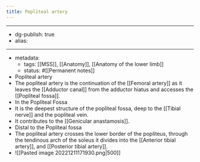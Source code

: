 ```yaml
---
title: Popliteal artery
---
```


- --
- dg-publish: true
- alias:
- --
- metadata:
	- tags: [[MSS]], [[Anatomy]], [[Anatomy of the lower limb]]
	- status: #[[Permanent notes]]
- Popliteal artery
- The popliteal artery is the continuation of the [[Femoral artery]] as it leaves the [[Adductor canal]] from the adductor hiatus and accesses the [[Popliteal fossa]].
- In the Popliteal Fossa
- It is the deepest structure of the popliteal fossa, deep to the [[Tibial nerve]] and the popliteal vein.
- It contributes to the [[Genicular anastamosis]].
- Distal to the Popliteal fossa
- The popliteal artery crosses the lower border of the popliteus, through the tendinous arch of the soleus it divides into the [[Anterior tibial artery]], and [[Posterior tibial artery]].
- ![[Pasted image 20221211171930.png|500]]